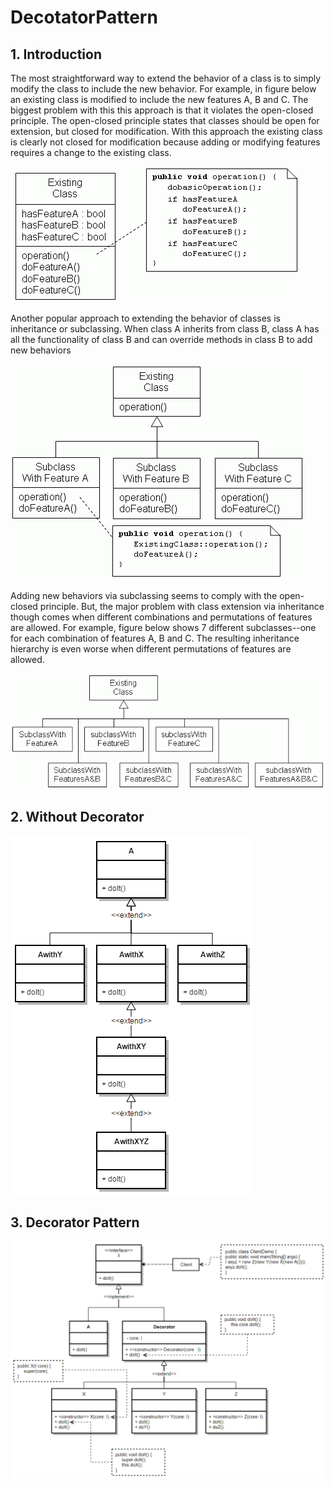 # DecotatorPattern

## 1. Introduction
The most straightforward way to extend the behavior of a class is to simply modify the class to include the new behavior. For example, in figure below an existing class is modified to include the new features A, B and C. The biggest problem with this this approach is that it violates the open-closed principle. The open-closed principle states that classes should be open for extension, but closed for modification. With this approach the existing class is clearly not closed for modification because adding or modifying features requires a change to the existing class.

![alt text](https://github.com/vudph/DecoratorPattern/blob/master/resources/addbehavior.gif "Add behaviors")

Another popular approach to extending the behavior of classes is inheritance or subclassing. When class A inherits from class B, class A has all the functionality of class B and can override methods in class B to add new behaviors

![alt text](https://github.com/vudph/DecoratorPattern/blob/master/resources/inheritance-extension.gif "Inheritance approach")

Adding new behaviors via subclassing seems to comply with the open-closed principle. But, the major problem with class extension via inheritance though comes when different combinations and permutations of features are allowed.  For example, figure below shows 7 different subclasses--one for each combination of features A, B and C. The resulting inheritance hierarchy is even worse when different permutations of features are allowed.

![alt text](https://github.com/vudph/DecoratorPattern/blob/master/resources/mess-of-classes.gif "Mess of classes")

## 2. Without Decorator

![alt text](https://github.com/vudph/DecoratorPattern/blob/master/resources/WithoutDecorator.png "Without Decorator")

## 3. Decorator Pattern

![alt text](https://github.com/vudph/DecoratorPattern/blob/master/resources/ClassDiagramDecorator.png "With Decorator")
